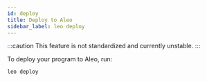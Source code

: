```yaml
---
id: deploy
title: Deploy to Aleo
sidebar_label: leo deploy
---
```


:::caution
This feature is not standardized and currently unstable.
:::

To deploy your program to Aleo, run:
```
leo deploy
```